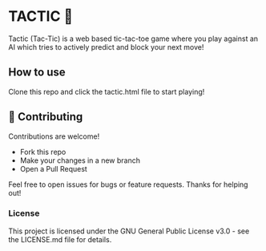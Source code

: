 # TACTIC 🧩

Tactic (Tac-Tic) is a web based tic-tac-toe game where you play against an AI which tries to actively predict and block your next move!

## How to use
Clone this repo and click the tactic.html file to start playing!

## 🤝 Contributing

Contributions are welcome!

- Fork this repo
- Make your changes in a new branch
- Open a Pull Request

Feel free to open issues for bugs or feature requests. Thanks for helping out! 

### License
This project is licensed under the GNU General Public License v3.0 - see the LICENSE.md file for details.
